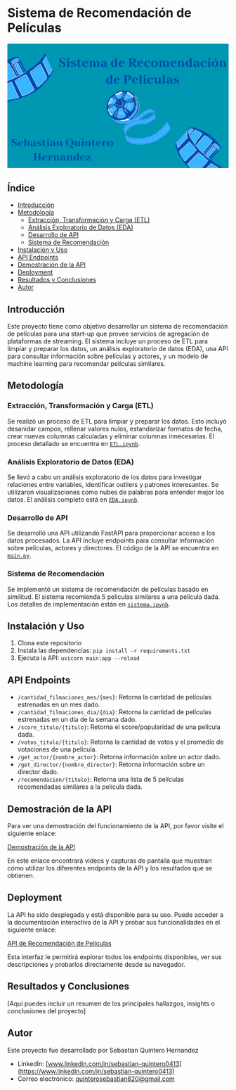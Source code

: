 # Sistema de Recomendación de Películas

![Portada](./assets/portada.png)

## Índice
- [Introducción](#introducción)
- [Metodología](#metodología)
  - [Extracción, Transformación y Carga (ETL)](#extracción-transformación-y-carga-etl)
  - [Análisis Exploratorio de Datos (EDA)](#análisis-exploratorio-de-datos-eda)
  - [Desarrollo de API](#desarrollo-de-api)
  - [Sistema de Recomendación](#sistema-de-recomendación)
- [Instalación y Uso](#instalación-y-uso)
- [API Endpoints](#api-endpoints)
- [Demostración de la API](#demostración-de-la-api)
- [Deployment](#deployment)
- [Resultados y Conclusiones](#resultados-y-conclusiones)
- [Autor](#autor)

## Introducción

Este proyecto tiene como objetivo desarrollar un sistema de recomendación de películas para una start-up que provee servicios de agregación de plataformas de streaming. El sistema incluye un proceso de ETL para limpiar y preparar los datos, un análisis exploratorio de datos (EDA), una API para consultar información sobre películas y actores, y un modelo de machine learning para recomendar películas similares.

## Metodología

### Extracción, Transformación y Carga (ETL)

Se realizó un proceso de ETL para limpiar y preparar los datos. Esto incluyó desanidar campos, rellenar valores nulos, estandarizar formatos de fecha, crear nuevas columnas calculadas y eliminar columnas innecesarias. El proceso detallado se encuentra en [`ETL.ipynb`](./ETL.ipynb).

### Análisis Exploratorio de Datos (EDA)

Se llevó a cabo un análisis exploratorio de los datos para investigar relaciones entre variables, identificar outliers y patrones interesantes. Se utilizaron visualizaciones como nubes de palabras para entender mejor los datos. El análisis completo está en [`EDA.ipynb`](./EDA.ipynb).

### Desarrollo de API

Se desarrolló una API utilizando FastAPI para proporcionar acceso a los datos procesados. La API incluye endpoints para consultar información sobre películas, actores y directores. El código de la API se encuentra en [`main.py`](./main.py).

### Sistema de Recomendación

Se implementó un sistema de recomendación de películas basado en similitud. El sistema recomienda 5 películas similares a una película dada. Los detalles de implementación están en [`sistema.ipynb`](./sistema.ipynb).

## Instalación y Uso

1. Clona este repositorio
2. Instala las dependencias: `pip install -r requirements.txt`
3. Ejecuta la API: `uvicorn main:app --reload`

## API Endpoints

- `/cantidad_filmaciones_mes/{mes}`: Retorna la cantidad de películas estrenadas en un mes dado.
- `/cantidad_filmaciones_dia/{dia}`: Retorna la cantidad de películas estrenadas en un día de la semana dado.
- `/score_titulo/{titulo}`: Retorna el score/popularidad de una película dada.
- `/votos_titulo/{titulo}`: Retorna la cantidad de votos y el promedio de votaciones de una película.
- `/get_actor/{nombre_actor}`: Retorna información sobre un actor dado.
- `/get_director/{nombre_director}`: Retorna información sobre un director dado.
- `/recomendacion/{titulo}`: Retorna una lista de 5 películas recomendadas similares a la película dada.

## Demostración de la API

Para ver una demostración del funcionamiento de la API, por favor visite el siguiente enlace:

[Demostración de la API](https://drive.google.com/drive/folders/1ZypFQD_QvqfLNlweDm5bN-qOxoSpL5jv?usp=sharing)

En este enlace encontrará videos y capturas de pantalla que muestran cómo utilizar los diferentes endpoints de la API y los resultados que se obtienen.

## Deployment

La API ha sido desplegada y está disponible para su uso. Puede acceder a la documentación interactiva de la API y probar sus funcionalidades en el siguiente enlace:

[API de Recomendación de Películas](https://api-de-recomendaci-n-de-pel-culas-de.onrender.com/docs)

Esta interfaz le permitirá explorar todos los endpoints disponibles, ver sus descripciones y probarlos directamente desde su navegador.

## Resultados y Conclusiones

[Aquí puedes incluir un resumen de los principales hallazgos, insights o conclusiones del proyecto]

## Autor

Este proyecto fue desarrollado por Sebastian Quintero Hernandez 

- LinkedIn: [www.linkedin.com/in/sebastian-quintero0413](https://www.linkedin.com/in/sebastian-quintero0413)
- Correo electrónico: [quinterosebastian820@gmail.com](mailto:quinterosebastian820@gmail.com)
